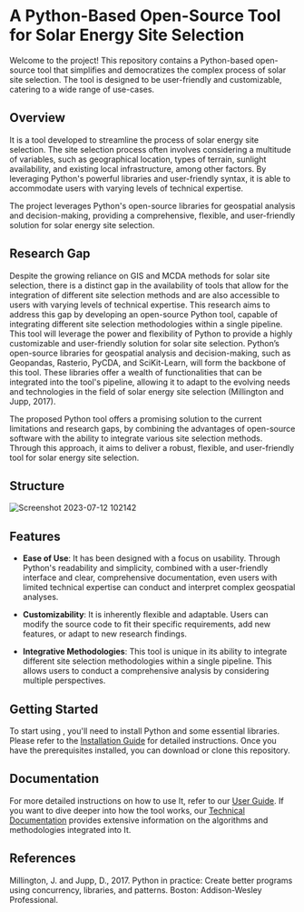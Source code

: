 # A Python-Based Open-Source Tool for Solar Energy Site Selection

Welcome to the project! This repository contains a Python-based open-source tool that simplifies and democratizes the complex process of solar site selection. The tool is designed to be user-friendly and customizable, catering to a wide range of use-cases.

## Overview

It is a tool developed to streamline the process of solar energy site selection. The site selection process often involves considering a multitude of variables, such as geographical location, types of terrain, sunlight availability, and existing local infrastructure, among other factors. By leveraging Python's powerful libraries and user-friendly syntax, it is able to accommodate users with varying levels of technical expertise.

The project leverages Python's open-source libraries for geospatial analysis and decision-making, providing a comprehensive, flexible, and user-friendly solution for solar energy site selection.

## Research Gap
Despite the growing reliance on GIS and MCDA methods for solar site selection, there is a distinct gap in the availability of tools that allow for the integration of different site selection methods and are also accessible to users with varying levels of technical expertise. This research aims to address this gap by developing an open-source Python tool, capable of integrating different site selection methodologies within a single pipeline.
This tool will leverage the power and flexibility of Python to provide a highly customizable and user-friendly solution for solar site selection. Python’s open-source libraries for geospatial analysis and decision-making, such as Geopandas, Rasterio, PyCDA, and SciKit-Learn, will form the backbone of this tool. These libraries offer a wealth of functionalities that can be integrated into the tool's pipeline, allowing it to adapt to the evolving needs and technologies in the field of solar energy site selection (Millington and Jupp, 2017).

The proposed Python tool offers a promising solution to the current limitations and research gaps, by combining the advantages of open-source software with the ability to integrate various site selection methods. Through this approach, it aims to deliver a robust, flexible, and user-friendly tool for solar energy site selection.

## Structure
![Screenshot 2023-07-12 102142](https://github.com/jamestse1114/Open-source-Tools-for-Solar-Energy-Site-Selection/assets/114963128/b051d6f2-00a4-416c-9740-2e00ca1a7ac3)

## Features

- **Ease of Use**: It has been designed with a focus on usability. Through Python's readability and simplicity, combined with a user-friendly interface and clear, comprehensive documentation, even users with limited technical expertise can conduct and interpret complex geospatial analyses.

- **Customizability**: It is inherently flexible and adaptable. Users can modify the source code to fit their specific requirements, add new features, or adapt to new research findings.

- **Integrative Methodologies**: This tool is unique in its ability to integrate different site selection methodologies within a single pipeline. This allows users to conduct a comprehensive analysis by considering multiple perspectives.

## Getting Started

To start using , you'll need to install Python and some essential libraries. Please refer to the [Installation Guide](#) for detailed instructions. Once you have the prerequisites installed, you can download or clone this repository.

## Documentation

For more detailed instructions on how to use It, refer to our [User Guide](#). If you want to dive deeper into how the tool works, our [Technical Documentation](#) provides extensive information on the algorithms and methodologies integrated into It.

## References

Millington, J. and Jupp, D., 2017. Python in practice: Create better programs using concurrency, libraries, and patterns. Boston: Addison-Wesley Professional.
